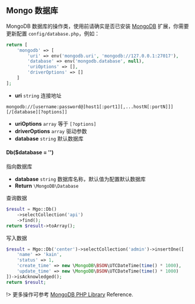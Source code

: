 ## Mongo 数据库

MongoDB 数据库的操作类，使用前请确实是否已安装 [MongoDB](http://pecl.php.net/package/mongodb) 扩展，你需要更新配置 `config/database.php`，例如：

```php
return [
    'mongodb' => [
        'uri' => env('mongodb.uri', 'mongodb://127.0.0.1:27017'),
        'database' => env('mongodb.database', null),
        'uriOptions' => [],
        'driverOptions' => []
    ]
];
```

- **uri** `string` 连接地址

```
mongodb://[username:password@]host1[:port1][,...hostN[:portN]]][/[database][?options]]
```

- **uriOptions** `array` 等于 `[?options]`
- **driverOptions** `array` 驱动参数
- **database** `string` 默认数据库

#### Db($database = '')

指向数据库

- **database** `string` 数据库名称，默认值为配置默认数据库
- **Return** `\MongoDB\Database`

查询数据

```php
$result = Mgo::Db()
    ->selectCollection('api')
    ->find();
return $result->toArray();
```

写入数据

```php
$result = Mgo::Db('center')->selectCollection('admin')->insertOne([
    'name' => 'kain',
    'status' => 1,
    'create_time' => new \MongoDB\BSON\UTCDateTime(time() * 1000),
    'update_time' => new \MongoDB\BSON\UTCDateTime(time() * 1000)
])->isAcknowledged();
return $result;
```

!> 更多操作可参考 [MongoDB PHP Library](https://docs.mongodb.com/php-library/current/reference/) Reference.